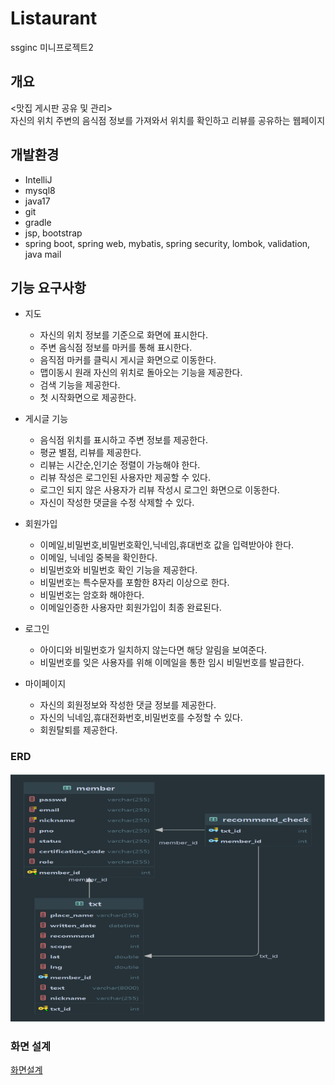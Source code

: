# Listaurant
ssginc 미니프로젝트2
## 개요
<맛집 게시판 공유 및 관리><br>
자신의 위치 주변의 음식점 정보를 가져와서 위치를 확인하고 리뷰를 공유하는 웹페이지

## 개발환경
- IntelliJ
- mysql8
- java17
- git
- gradle
- jsp, bootstrap
- spring boot, spring web, mybatis, spring security, lombok, validation, java mail 

## 기능 요구사항
- 지도
  - 자신의 위치 정보를 기준으로 화면에 표시한다.
  - 주변 음식점 정보를 마커를 통해 표시한다.
  - 음직점 마커를 클릭시 게시글 화면으로 이동한다.
  - 맵이동시 원래 자신의 위치로 돌아오는 기능을 제공한다.
  - 검색 기능을 제공한다.
  - 첫 시작화면으로 제공한다.

- 게시글 기능
  - 음식점 위치를 표시하고 주변 정보를 제공한다.
  - 평균 별점, 리뷰를 제공한다.
  - 리뷰는 시간순,인기순 정렬이 가능해야 한다.
  - 리뷰 작성은 로그인된 사용자만 제공할 수 있다.
  - 로그인 되지 않은 사용자가 리뷰 작성시 로그인 화면으로 이동한다.
  - 자신이 작성한 댓글을 수정 삭제할 수 있다.
- 회원가입
  - 이메일,비밀번호,비밀번호확인,닉네임,휴대번호 값을 입력받아야 한다.
  - 이메일, 닉네임 중복을 확인한다.
  - 비밀번호와 비밀번호 확인 기능을 제공한다.
  - 비밀번호는 특수문자를 포함한 8자리 이상으로 한다.
  - 비밀번호는 암호화 해야한다.
  - 이메일인증한 사용자만 회원가입이 최종 완료된다.
- 로그인
  - 아이디와 비밀번호가 일치하지 않는다면 해당 알림을 보여준다.
  - 비밀번호를 잊은 사용자를 위해 이메일을 통한 임시 비밀번호를 발급한다.
- 마이페이지
  - 자신의 회원정보와 작성한 댓글 정보를 제공한다.
  - 자신의 닉네임,휴대전화번호,비밀번호를 수정할 수 있다.
  - 회원탈퇴를 제공한다.

### ERD
![img.png](img.png)
    
### 화면 설계
[화면설계](https://www.figma.com/design/4cTw0L2CaSl54goaPZvHE3/Untitled?node-id=0-1&t=FImaj8QB3C2yLU4c-1)
